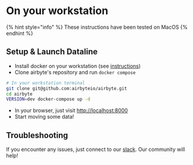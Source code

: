 # On your workstation

{% hint style="info" %}
These instructions have been tested on MacOS
{% endhint %}

## Setup & Launch Dataline

* Install docker on your workstation \(see [instructions](https://www.docker.com/products/docker-desktop)\)
* Clone airbyte's repository and run `docker compose`

```bash
# In your workstation terminal
git clone git@github.com:airbyteio/airbyte.git
cd airbyte
VERSION=dev docker-compose up -d
```

* In your browser, just visit [http://localhost:8000](http://localhost:8000)
* Start moving some data!

## Troubleshooting

If you encounter any issues, just connect to our [slack](https://join.slack.com/t/airbytehq/shared_invite/zt-h5m88w3a-twQ_6AF9e8SnAzOIkHu2VQ). Our community will help!

